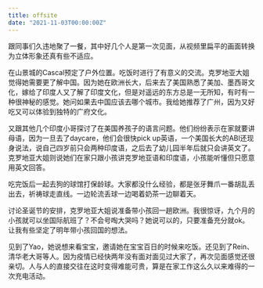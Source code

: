 ```yaml
---
title: offsite
date: "2021-11-03T00:00:00Z"
---
```


跟同事们久违地聚了一餐，其中好几个人是第一次见面，从视频里扁平的画面转换为立体形象还真有些不适应。

在山景城的Cascal预定了户外位置。吃饭时进行了有意义的交流。克罗地亚大姐觉得她需要更了解中国。因为她在欧洲长大，后来去了美国熟悉了美加、墨西哥文化，嫁给了印度人又了解了印度文化，但是对遥远的东方总是一无所知，有时有一种很神秘的感觉。她问如果去中国应该去哪个城市。我给她推荐了广州，因为又好吃又可以体验到独特的广府文化。

又跟其他几个印度小哥探讨了在美国养孩子的语言问题。他们纷纷表示在家就要讲母语，因为一旦去了daycare，他们会很快pick up英语，一个美国长大的ABI还现身说法，说自己四岁前只会两种印度语，之后去了幼儿园半年后就只会讲英文了。克罗地亚大姐则说她们在家只跟小孩讲克罗地亚语和印度语，小孩能听懂但只愿意用英文回答。

吃完饭后一起去狗的球馆打保龄球。大家都没什么经验，都是张牙舞爪一番胡乱丢出去，祈祷球走直线。一边轮流丢球一边喝着奶茶一边聊着天。

讨论圣诞节的安排，克罗地亚大姐说准备带小孩回一趟欧洲。我很惊讶，九个月的小孩就可以坐国际航班了？不会号啕大哭吗？她说可以的，只要准备充分就ok。让我有些坚定了明年带小孩回国的想法。

见到了Yao，她说想来看宝宝，邀请她在宝宝百日的时候来吃饭。还见到了Rein、清华老大哥等人。因为疫情已经快两年没有面对面见过大家了，再次见面感觉还很亲切。人与人的直接交往在这时变得难能可贵，算是在家工作这么久以来难得的一次充电活动。